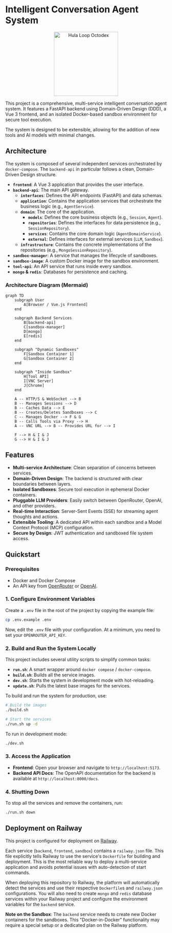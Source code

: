 # Intelligent Conversation Agent System

<p align="center">
  <img src="https://octodex.github.com/images/hula_loop_octodex03.gif" alt="Hula Loop Octodex" width="200"/>
</p>

This project is a comprehensive, multi-service intelligent conversation agent system. It features a FastAPI backend using Domain-Driven Design (DDD), a Vue 3 frontend, and an isolated Docker-based sandbox environment for secure tool execution.

The system is designed to be extensible, allowing for the addition of new tools and AI models with minimal changes.

## Architecture

The system is composed of several independent services orchestrated by `docker-compose`. The `backend-api` in particular follows a clean, Domain-Driven Design structure.

- **`frontend`**: A Vue 3 application that provides the user interface.
- **`backend-api`**: The main API gateway.
  - **`interfaces`**: Defines the API endpoints (FastAPI) and data schemas.
  - **`application`**: Contains the application services that orchestrate the business logic (e.g., `AgentService`).
  - **`domain`**: The core of the application.
    - **`models`**: Defines the core business objects (e.g., `Session`, `Agent`).
    - **`repositories`**: Defines the interfaces for data persistence (e.g., `SessionRepository`).
    - **`services`**: Contains the core domain logic (`AgentDomainService`).
    - **`external`**: Defines interfaces for external services (`LLM`, `Sandbox`).
  - **`infrastructure`**: Contains the concrete implementations of the repositories (e.g., `MongoSessionRepository`).
- **`sandbox-manager`**: A service that manages the lifecycle of sandboxes.
- **`sandbox-image`**: A custom Docker image for the sandbox environment.
- **`tool-api`**: An API service that runs inside every sandbox.
- **`mongo` & `redis`**: Databases for persistence and caching.

### Architecture Diagram (Mermaid)

```mermaid
graph TD
    subgraph User
        A[Browser / Vue.js Frontend]
    end

    subgraph Backend Services
        B[backend-api]
        C[sandbox-manager]
        D[mongo]
        E[redis]
    end

    subgraph "Dynamic Sandboxes"
        F[Sandbox Container 1]
        G[Sandbox Container 2]
    end

    subgraph "Inside Sandbox"
        H[Tool API]
        I[VNC Server]
        J[Chrome]
    end

    A -- HTTP/S & WebSocket --> B
    B -- Manages Sessions --> D
    B -- Caches Data --> E
    B -- Creates/Deletes Sandboxes --> C
    C -- Manages Docker --> F & G
    B -- Calls Tools via Proxy --> H
    A -- VNC URL --> B -- Provides URL for --> I

    F --> H & I & J
    G --> H & I & J
```

## Features

- **Multi-service Architecture**: Clean separation of concerns between services.
- **Domain-Driven Design**: The backend is structured with clear boundaries between layers.
- **Isolated Sandboxes**: Secure tool execution in ephemeral Docker containers.
- **Pluggable LLM Providers**: Easily switch between OpenRouter, OpenAI, and other providers.
- **Real-time Interaction**: Server-Sent Events (SSE) for streaming agent thoughts and actions.
- **Extensible Tooling**: A dedicated API within each sandbox and a Model Context Protocol (MCP) configuration.
- **Secure by Design**: JWT authentication and sandboxed file system access.

## Quickstart

### Prerequisites

- Docker and Docker Compose
- An API key from [OpenRouter](https://openrouter.ai/keys) or [OpenAI](https://platform.openai.com/signup).

### 1. Configure Environment Variables

Create a `.env` file in the root of the project by copying the example file:

```bash
cp .env.example .env
```

Now, edit the `.env` file with your configuration. At a minimum, you need to set your `OPENROUTER_API_KEY`.

### 2. Build and Run the System Locally

This project includes several utility scripts to simplify common tasks:

- **`run.sh`**: A smart wrapper around `docker compose` / `docker-compose`.
- **`build.sh`**: Builds all the service images.
- **`dev.sh`**: Starts the system in development mode with hot-reloading.
- **`update.sh`**: Pulls the latest base images for the services.

To build and run the system for production, use:

```bash
# Build the images
./build.sh

# Start the services
./run.sh up -d
```

To run in development mode:
```bash
./dev.sh
```

### 3. Access the Application

- **Frontend**: Open your browser and navigate to `http://localhost:5173`.
- **Backend API Docs**: The OpenAPI documentation for the backend is available at `http://localhost:8000/docs`.

### 4. Shutting Down

To stop all the services and remove the containers, run:

```bash
./run.sh down
```

## Deployment on Railway

This project is configured for deployment on [Railway](https://railway.app/).

Each service (`backend`, `frontend`, `sandbox`) contains a `railway.json` file. This file explicitly tells Railway to use the service's `Dockerfile` for building and deployment. This is the most reliable way to deploy a multi-service application and avoids potential issues with auto-detection of start commands.

When deploying this repository to Railway, the platform will automatically detect the services and use their respective `Dockerfile`s and `railway.json` configurations. You will also need to create `mongo` and `redis` database services within your Railway project and configure the environment variables for the `backend` service.

**Note on the Sandbox**: The `backend` service needs to create new Docker containers for the sandboxes. This "Docker-in-Docker" functionality may require a special setup or a dedicated plan on the Railway platform.
